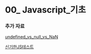 # 00_ Javascript_기초



### 추가 자료

[undefined_vs_null_vs_NaN](https://velog.io/@soonbee/undefined-vs-null-vs-NaN)

[신기한JS테스트](https://jsisweird.com/)

